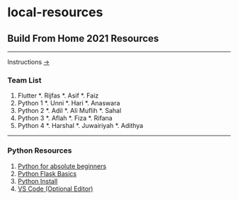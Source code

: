 # local-resources

## Build From Home 2021 Resources
---
Instructions [->](https://www.notion.so/Build-From-Home-by-TinkerHub-ab27844482524837aed175a57cf560cf)

### Team List
1. Flutter
   *. Rijfas
   *. Asif 
   *. Faiz
2. Python 1
  *. Unni
  *. Hari
  *. Anaswara
3. Python 2
  *. Adil
  *. Ali Muflih
  *. Sahal
4. Python 3
  *. Aflah
  *. Fiza
  *. Rifana
5. Python 4
  *. Harshal
  *. Juwairiyah
  *. Adithya
  
 ---
 ### Python Resources
 1. [Python for absolute beginners](https://youtu.be/rfscVS0vtbw)
 2. [Python Flask Basics](https://youtu.be/x_c8pTW8ZUc)
 3. [Python Install](https://www.python.org/downloads/)
 4. [VS Code (Optional Editor)](https://code.visualstudio.com/Download)

